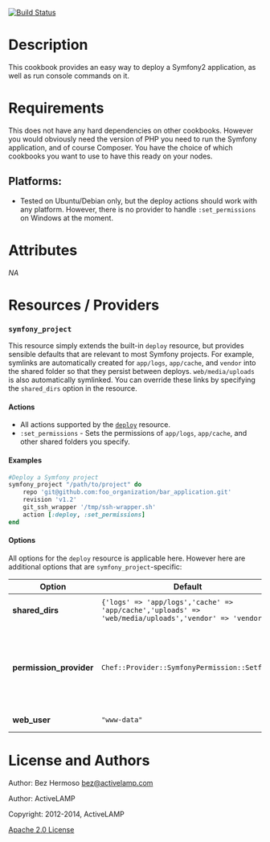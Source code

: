 [![Build Status](https://travis-ci.org/activelamp/symfony-project-cookbook.png)](https://travis-ci.org/activelamp/symfony-project-cookbook)

Description
===========

This cookbook provides an easy way to deploy a Symfony2 application, as well as run console commands on it.

Requirements
============

This does not have any hard dependencies on other cookbooks. However you would obviously need the version of PHP you need to run the Symfony application, and of course Composer. You have the choice of which cookbooks you want to use to have this ready on your nodes.

## Platforms:

* Tested on Ubuntu/Debian only, but the deploy actions should work with any platform. However, there is no provider to handle `:set_permissions` on Windows at the moment.

Attributes
==========

_NA_

Resources / Providers
=====================

### `symfony_project`

This resource simply extends the built-in `deploy` resource, but provides sensible defaults that are relevant to most Symfony projects. For example, symlinks are automatically created for `app/logs`, `app/cache`, and `vendor` into the shared folder so that they persist between deploys. `web/media/uploads` is also automatically symlinked. You can override these links by specifying the `shared_dirs` option in the resource.

#### Actions
- All actions supported by the [`deploy`](https://docs.getchef.com/resource_deploy.html) resource.
- `:set_permissions` - Sets the permissions of `app/logs`, `app/cache`, and other shared folders you specify.

#### Examples
```ruby
#Deploy a Symfony project
symfony_project "/path/to/project" do
    repo 'git@github.com:foo_organization/bar_application.git'
    revision 'v1.2'
    git_ssh_wrapper '/tmp/ssh-wrapper.sh'
    action [:deploy, :set_permissions]
end
```

#### Options

All options for the `deploy` resource is applicable here. However here are additional options that are `symfony_project`-specific:


Option | Default | Description
-------|---------|------------
__shared_dirs__ | `{'logs' => 'app/logs','cache' => 'app/cache','uploads' => 'web/media/uploads','vendor' => 'vendor'}` | The directories to create under the shared directory and symlinked into every deployment.
__permission_provider__ | `Chef::Provider::SymfonyPermission::Setfacl` | The provider that handles the setting of the appropriate permissions on the shared directories, most notably `app/logs` and `app/cache`. Only relevant on `:set_permissions`. You can also substitute this for `Chef::Provider::SymfonyPermission::Chmod` if your nodes support the `chmod +a` flag.
__web_user__ | `"www-data"` | The user to whom permission will be granted. Only relevant on `:set_permissions`

License and Authors
===================

Author: Bez Hermoso <bez@activelamp.com>

Author: ActiveLAMP

Copyright: 2012-2014, ActiveLAMP

[Apache 2.0 License](http://www.apache.org/licenses/LICENSE-2.0.html)
